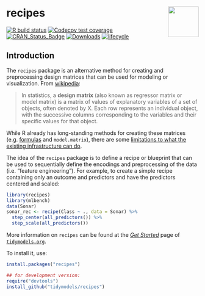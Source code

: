 
# recipes <img src="man/figures/logo.png" align="right" height="80px"/>

[![R build
status](https://github.com/tidymodels/recipes/workflows/R-CMD-check/badge.svg)](https://github.com/tidymodels/recipes)
[![Codecov test
coverage](https://codecov.io/gh/tidymodels/recipes/branch/master/graph/badge.svg)](https://codecov.io/gh/tidymodels/recipes?branch=master)
[![CRAN\_Status\_Badge](http://www.r-pkg.org/badges/version/recipes)](http://cran.r-project.org/web/packages/recipes)
[![Downloads](http://cranlogs.r-pkg.org/badges/recipes)](http://cran.rstudio.com/package=recipes)
[![lifecycle](https://img.shields.io/badge/lifecycle-maturing-blue.svg)](https://www.tidyverse.org/lifecycle/#maturing)

## Introduction

The `recipes` package is an alternative method for creating and
preprocessing design matrices that can be used for modeling or
visualization. From
[wikipedia](https://en.wikipedia.org/wiki/Design_matrix):

> In statistics, a **design matrix** (also known as regressor matrix or
> model matrix) is a matrix of values of explanatory variables of a set
> of objects, often denoted by X. Each row represents an individual
> object, with the successive columns corresponding to the variables and
> their specific values for that object.

While R already has long-standing methods for creating these matrices
(e.g. [formulas](https://rviews.rstudio.com/2017/02/01/the-r-formula-method-the-good-parts/)
and `model.matrix`), there are some [limitations to what the existing
infrastructure can
do](https://rviews.rstudio.com/2017/03/01/the-r-formula-method-the-bad-parts/).

The idea of the `recipes` package is to define a recipe or blueprint
that can be used to sequentially define the encodings and preprocessing
of the data (i.e. “feature engineering”). For example, to create a
simple recipe containing only an outcome and predictors and have the
predictors centered and scaled:

``` r
library(recipes)
library(mlbench)
data(Sonar)
sonar_rec <- recipe(Class ~ ., data = Sonar) %>%
  step_center(all_predictors()) %>%
  step_scale(all_predictors())
```

More information on `recipes` can be found at the [*Get
Started*](https://www.tidymodels.org/start/recipes/) page of
[`tidymodels.org`](https://www.tidymodels.org).

To install it, use:

``` r
install.packages("recipes")

## for development version:
require("devtools")
install_github("tidymodels/recipes")
```
